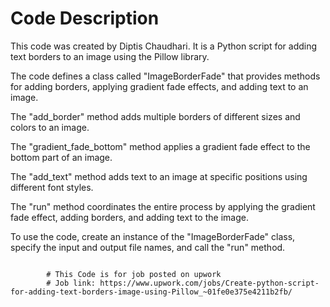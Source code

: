 
<body>
    <h1>Code Description</h1>
    <p>This code was created by Diptis Chaudhari. It is a Python script for adding text borders to an image using the Pillow library.</p>
    <p>The code defines a class called "ImageBorderFade" that provides methods for adding borders, applying gradient fade effects, and adding text to an image.</p>
    <p>The "add_border" method adds multiple borders of different sizes and colors to an image.</p>
    <p>The "gradient_fade_bottom" method applies a gradient fade effect to the bottom part of an image.</p>
    <p>The "add_text" method adds text to an image at specific positions using different font styles.</p>
    <p>The "run" method coordinates the entire process by applying the gradient fade effect, adding borders, and adding text to the image.</p>
    <p>To use the code, create an instance of the "ImageBorderFade" class, specify the input and output file names, and call the "run" method.</p>
    <pre><code>
        # This Code is for job posted on upwork
        # Job link: https://www.upwork.com/jobs/Create-python-script-for-adding-text-borders-image-using-Pillow_~01fe0e375e4211b2fb/

     
